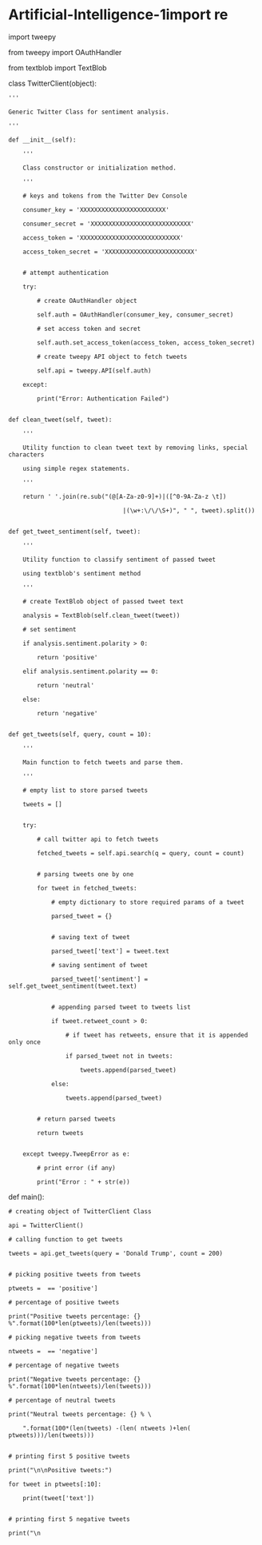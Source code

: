 # Artificial-Intelligence-1import re

import tweepy

from tweepy import OAuthHandler

from textblob import TextBlob
 

class TwitterClient(object):

    '''

    Generic Twitter Class for sentiment analysis.

    '''

    def __init__(self):

        '''

        Class constructor or initialization method.

        '''

        # keys and tokens from the Twitter Dev Console

        consumer_key = 'XXXXXXXXXXXXXXXXXXXXXXXX'

        consumer_secret = 'XXXXXXXXXXXXXXXXXXXXXXXXXXXX'

        access_token = 'XXXXXXXXXXXXXXXXXXXXXXXXXXXX'

        access_token_secret = 'XXXXXXXXXXXXXXXXXXXXXXXXX'
 

        # attempt authentication

        try:

            # create OAuthHandler object

            self.auth = OAuthHandler(consumer_key, consumer_secret)

            # set access token and secret

            self.auth.set_access_token(access_token, access_token_secret)

            # create tweepy API object to fetch tweets

            self.api = tweepy.API(self.auth)

        except:

            print("Error: Authentication Failed")
 

    def clean_tweet(self, tweet):

        '''

        Utility function to clean tweet text by removing links, special characters

        using simple regex statements.

        '''

        return ' '.join(re.sub("(@[A-Za-z0-9]+)|([^0-9A-Za-z \t])

                                    |(\w+:\/\/\S+)", " ", tweet).split())
 

    def get_tweet_sentiment(self, tweet):

        '''

        Utility function to classify sentiment of passed tweet

        using textblob's sentiment method

        '''

        # create TextBlob object of passed tweet text

        analysis = TextBlob(self.clean_tweet(tweet))

        # set sentiment

        if analysis.sentiment.polarity > 0:

            return 'positive'

        elif analysis.sentiment.polarity == 0:

            return 'neutral'

        else:

            return 'negative'
 

    def get_tweets(self, query, count = 10):

        '''

        Main function to fetch tweets and parse them.

        '''

        # empty list to store parsed tweets

        tweets = []
 

        try:

            # call twitter api to fetch tweets

            fetched_tweets = self.api.search(q = query, count = count)
 

            # parsing tweets one by one

            for tweet in fetched_tweets:

                # empty dictionary to store required params of a tweet

                parsed_tweet = {}
 

                # saving text of tweet

                parsed_tweet['text'] = tweet.text

                # saving sentiment of tweet

                parsed_tweet['sentiment'] = self.get_tweet_sentiment(tweet.text)
 

                # appending parsed tweet to tweets list

                if tweet.retweet_count > 0:

                    # if tweet has retweets, ensure that it is appended only once

                    if parsed_tweet not in tweets:

                        tweets.append(parsed_tweet)

                else:

                    tweets.append(parsed_tweet)
 

            # return parsed tweets

            return tweets
 

        except tweepy.TweepError as e:

            # print error (if any)

            print("Error : " + str(e))
 

def main():

    # creating object of TwitterClient Class

    api = TwitterClient()

    # calling function to get tweets

    tweets = api.get_tweets(query = 'Donald Trump', count = 200)
 

    # picking positive tweets from tweets

    ptweets =  == 'positive']

    # percentage of positive tweets

    print("Positive tweets percentage: {} %".format(100*len(ptweets)/len(tweets)))

    # picking negative tweets from tweets

    ntweets =  == 'negative']

    # percentage of negative tweets

    print("Negative tweets percentage: {} %".format(100*len(ntweets)/len(tweets)))

    # percentage of neutral tweets

    print("Neutral tweets percentage: {} % \

        ".format(100*(len(tweets) -(len( ntweets )+len( ptweets)))/len(tweets)))
 

    # printing first 5 positive tweets

    print("\n\nPositive tweets:")

    for tweet in ptweets[:10]:

        print(tweet['text'])
 

    # printing first 5 negative tweets

    print("\n

